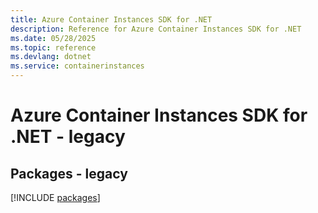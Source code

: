 ```yaml
---
title: Azure Container Instances SDK for .NET
description: Reference for Azure Container Instances SDK for .NET
ms.date: 05/28/2025
ms.topic: reference
ms.devlang: dotnet
ms.service: containerinstances
---
```

# Azure Container Instances SDK for .NET - legacy
## Packages - legacy
[!INCLUDE [packages](container-instances-index.md)]
